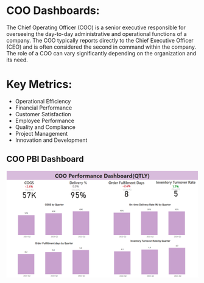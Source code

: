 # COO Dashboards:
The Chief Operating Officer (COO) is a senior executive responsible for overseeing the day-to-day administrative and operational functions of a company. The COO typically reports directly to the Chief Executive Officer (CEO) and is often considered the second in command within the company. The role of a COO can vary significantly depending on the organization and its need.

# Key Metrics:
- Operational Efficiency
- Financial Performance
- Customer Satisfaction
- Employee Performance
- Quality and Compliance
- Project Management
- Innovation and Development

## COO PBI Dashboard
![test](COO_Dashboard_Qtly_PBI.png)

